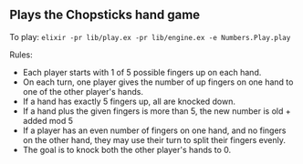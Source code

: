 ## Plays the Chopsticks hand game

To play:
`elixir -pr lib/play.ex -pr lib/engine.ex -e Numbers.Play.play`

Rules:
- Each player starts with 1 of 5 possible fingers up on each hand.
- On each turn, one player gives the number of up fingers on one hand to one of the other player's hands.
- If a hand has exactly 5 fingers up, all are knocked down.
- If a hand plus the given fingers is more than 5, the new number is old + added mod 5
- If a player has an even number of fingers on one hand, and no fingers on the other hand,
they may use their turn to split their fingers evenly.
- The goal is to knock both the other player's hands to 0.
